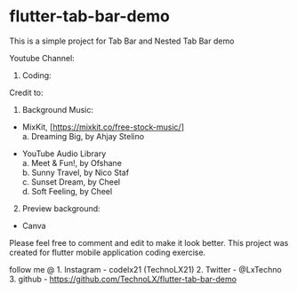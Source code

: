 # flutter-tab-bar-demo


This is a simple project for Tab Bar and Nested Tab Bar demo


Youtube Channel:
 1. Coding: 
 
Credit to:

1) Background Music:
  - MixKit, [https://mixkit.co/free-stock-music/] <br/>
  a. Dreaming Big, by Ahjay Stelino <br/>
 
 - YouTube Audio Library <br/>
 a. Meet & Fun!, by Ofshane <br/>
 b. Sunny Travel, by Nico Staf <br/>
 c. Sunset Dream, by Cheel <br/>
 d. Soft Feeling, by Cheel <br/>

2) Preview background:
  - Canva 

 
Please feel free to comment and edit to make it look better. This project was created for flutter mobile application coding exercise. 

follow me @
    1. Instagram - codelx21 (TechnoLX21)
    2. Twitter - @LxTechno  
    3. github - https://github.com/TechnoLX/flutter-tab-bar-demo
